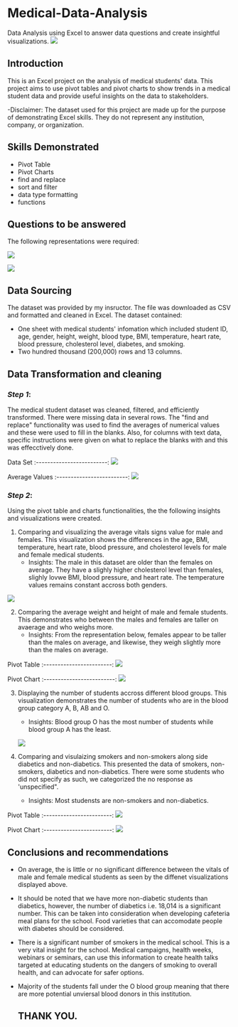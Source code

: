 # Medical-Data-Analysis
Data Analysis using Excel to answer data questions and create insightful visualizations.
![](data-insights-pic.jpg)

## **Introduction**

This is an Excel project on the analysis of medical students' data. This project aims to use pivot tables and pivot charts to show trends in a medical student data and provide useful insights on the data to stakeholders.

-Disclaimer: The dataset used for this project are made up for the purpose of demonstrating Excel skills. They do not represent any institution, company, or organization.

## **Skills Demonstrated**

- Pivot Table
- Pivot Charts
- find and replace
- sort and filter
- data type formatting
- functions

## **Questions to be answered**
The following representations were required:

![](Question_2.png)

![](Question_3.png)

## **Data Sourcing**

The dataset was provided by my insructor. The file was downloaded as CSV and formatted and cleaned in Excel. The dataset contained:
- One sheet with medical students' infomation which included student ID, age, gender, height, weight, blood type, BMI, temperature, heart rate, blood pressure, cholesterol level, diabetes, and smoking.
- Two hundred thousand (200,000) rows and 13 columns.

## **Data Transformation and cleaning**

### _Step 1_: 
The medical student dataset was cleaned, filtered, and efficiently transformed. There were missing data in several rows. The "find and replace" functionality was used to find the averages of numerical values and these were used to fill in the blanks. Also, for columns with text data, specific instructions were given on what to replace the blanks with and this was effecctively done.

Data Set 
:-------------------------:
![](Data_set_med.png) 

Average Values 
:-------------------------:
![](Averages.png)

### _Step 2_: 
Using the pivot table and charts functionalities, the the following insights and visualizations were created.

1. Comparing and visualizing the average vitals signs value for male and females. This visualization shows the differences in the age, BMI, temperature, heart rate, blood pressure, and cholesterol levels for male and female medical students.
   * Insights: The male in this dataset are older than the females on average. They have a slighly higher cholesterol level than females, slighly lovwe BMI, blood pressure, and heart rate. The temperature values remains constant accross both genders.

![](Average_vitals.png)  

2. Comparing the average weight and height of male and female students. This demonstrates who between the males and females are taller on avaerage and who weighs more.
   * Insights: From the representation below, females appear to be taller than the males on average, and likewise, they weigh slightly more than the males on average.

Pivot Table 
:------------------------:
![](Pivot_H-Weight.png)  

Pivot Chart
:-------------------------:
![](Viz_H-Weight.png)

3. Displaying the number of students accross different blood groups. This visualization demonstrates the number of students who are in the blood group category A, B, AB and O.
   * Insights: Blood group O has the most number of students while blood group A has the least.

   ![](Pivot_Viz_BG.png)

4. Comparing and visulaizing smokers and non-smokers along side diabetics and non-diabetics. This presented the data of smokers, non-smokers, diabetics and non-diabetics. There were some students who did not specify as such, we categorized the no response as 'unspecified".
   * Insights: Most studensts are non-smokers and non-diabetics.

  Pivot Table 
:------------------------:
   ![](Pivot_smok_Diab.png)

   Pivot Chart 
:------------------------:
![](Viz_smok_Diab.png)


## **Conclusions and recommendations**

* On average, the is little or no significant difference between the vitals of male and female medical students as seen by the diffenet visualizations displayed above.
* It should be noted that we have more non-diabetic students than diabetics, however, the number of diabetics i.e. 18,014 is a significant number. This can be taken into consideration when developing cafeteria meal plans for the school. Food varieties that can accomodate people with diabetes should be considered.
* There is a significant number of smokers in the medical school. This is a very vital insight for the school. Medical campaigns, health weeks, webinars or seminars, can use this information to create health talks targeted at educating students on the dangers of smoking to overall health, and can advocate for safer options.
* Majority of the students fall under the O blood group meaning that there are more potential unviersal blood donors in this institution.


   ## THANK YOU.
